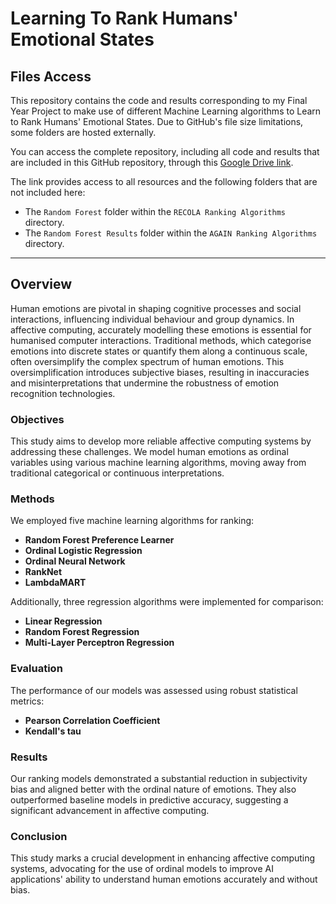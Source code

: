 # Learning To Rank Humans' Emotional States

## Files Access 

This repository contains the code and results corresponding to my Final Year Project to make use of different Machine Learning algorithms to Learn to Rank Humans' Emotional States. Due to GitHub's file size limitations, some folders are hosted externally.

You can access the complete repository, including all code and results that are included in this GitHub repository, through this [Google Drive link](https://drive.google.com/drive/folders/1S0E4BdghJJOV_DX-pt_TmptJNzv7pvZR?usp=sharing).

The link provides access to all resources and the following folders that are not included here:
- The `Random Forest` folder within the `RECOLA Ranking Algorithms` directory.
- The `Random Forest Results` folder within the `AGAIN Ranking Algorithms` directory.

---

## Overview

Human emotions are pivotal in shaping cognitive processes and social interactions, influencing individual behaviour and group dynamics. In affective computing, accurately modelling these emotions is essential for humanised computer interactions. Traditional methods, which categorise emotions into discrete states or quantify them along a continuous scale, often oversimplify the complex spectrum of human emotions. This oversimplification introduces subjective biases, resulting in inaccuracies and misinterpretations that undermine the robustness of emotion recognition technologies.

### Objectives

This study aims to develop more reliable affective computing systems by addressing these challenges. We model human emotions as ordinal variables using various machine learning algorithms, moving away from traditional categorical or continuous interpretations.

### Methods

We employed five machine learning algorithms for ranking:
- **Random Forest Preference Learner**
- **Ordinal Logistic Regression**
- **Ordinal Neural Network**
- **RankNet**
- **LambdaMART**

Additionally, three regression algorithms were implemented for comparison:
- **Linear Regression**
- **Random Forest Regression**
- **Multi-Layer Perceptron Regression**

### Evaluation

The performance of our models was assessed using robust statistical metrics:
- **Pearson Correlation Coefficient**
- **Kendall's tau**

### Results

Our ranking models demonstrated a substantial reduction in subjectivity bias and aligned better with the ordinal nature of emotions. They also outperformed baseline models in predictive accuracy, suggesting a significant advancement in affective computing.

### Conclusion

This study marks a crucial development in enhancing affective computing systems, advocating for the use of ordinal models to improve AI applications' ability to understand human emotions accurately and without bias.
